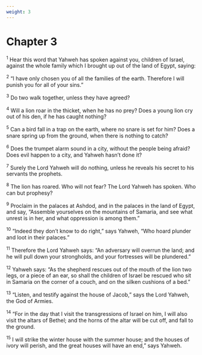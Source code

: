 ```yaml
---
weight: 3
---
```


# Chapter 3

<sup>1</sup> Hear this word that Yahweh has spoken against you, children of Israel, against the whole family which I brought up out of the land of Egypt, saying: 

<sup>2</sup> “I have only chosen you of all the families of the earth. Therefore I will punish you for all of your sins.” 

<sup>3</sup> Do two walk together, unless they have agreed? 

<sup>4</sup> Will a lion roar in the thicket, when he has no prey? Does a young lion cry out of his den, if he has caught nothing? 

<sup>5</sup> Can a bird fall in a trap on the earth, where no snare is set for him? Does a snare spring up from the ground, when there is nothing to catch? 

<sup>6</sup> Does the trumpet alarm sound in a city, without the people being afraid? Does evil happen to a city, and Yahweh hasn’t done it? 

<sup>7</sup> Surely the Lord Yahweh will do nothing, unless he reveals his secret to his servants the prophets. 

<sup>8</sup> The lion has roared. Who will not fear? The Lord Yahweh has spoken. Who can but prophesy? 

<sup>9</sup> Proclaim in the palaces at Ashdod, and in the palaces in the land of Egypt, and say, “Assemble yourselves on the mountains of Samaria, and see what unrest is in her, and what oppression is among them.” 

<sup>10</sup> “Indeed they don’t know to do right,” says Yahweh, “Who hoard plunder and loot in their palaces.” 

<sup>11</sup> Therefore the Lord Yahweh says: “An adversary will overrun the land; and he will pull down your strongholds, and your fortresses will be plundered.” 

<sup>12</sup> Yahweh says: “As the shepherd rescues out of the mouth of the lion two legs, or a piece of an ear, so shall the children of Israel be rescued who sit in Samaria on the corner of a couch, and on the silken cushions of a bed.” 

<sup>13</sup> “Listen, and testify against the house of Jacob,” says the Lord Yahweh, the God of Armies. 

<sup>14</sup> “For in the day that I visit the transgressions of Israel on him, I will also visit the altars of Bethel; and the horns of the altar will be cut off, and fall to the ground. 

<sup>15</sup> I will strike the winter house with the summer house; and the houses of ivory will perish, and the great houses will have an end,” says Yahweh. 


